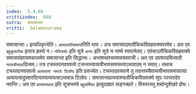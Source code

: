 ```yaml
---
index:  5.4.68
vrittiindex:  668
sutra:  समासान्ताः
vritti:  balamanorama 
---
```


समासान्ताः। इत्यधिकृत्येति। `आपादपरिसमाप्ते`रिति भावः। अत्र समासपदमलौकिकविग्रहवाक्यपरमेव। अत एव `बहुकुमारीक` इत्यत्र ह्रस्वो न। `गोस्त्रियोः` इति सूत्रे `अन्तः` इति सूत्रे च भाष्ये स्पष्टमेतत्। एवंचाऽलौकिकविग्रहवाक्ये समाससंज्ञासमकालमेव समासान्ता इति सिद्धान्तः। अन्तशब्दश्चरमावयववाची। अत एव उपशरदमित्यादौ `नाव्ययीभावा`दित्यम्। तत्र टचस्तदनवयवत्वे टजन्तस्याव्ययीभावसमासत्वाऽभावादम् न स्यात्। तथाच टचस्तदनवयवत्वे `अव्ययानां भमात्रे टिलोपः` इति प्रसज्येत। टचस्तदवयवत्वे तु तदन्तस्यैवाव्ययीभावसमासतया अव्ययत्वादुपशरदित्यस्याव्ययत्वाऽभावान्न टिलोपः। समासान्तप्रत्ययाश्चलौकिकविग्रवाक्ये सुपः परस्तादेव भवन्ति। अत एव `प्रत्ययस्थात्` इति सूत्राभाष्ये `बहुचर्मिका` इत्युदाह्मतं सङ्गच्छते। विस्तरस्तु शब्देन्दुशेखरे ज्ञेयः। 

